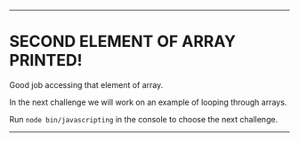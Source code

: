 ---

# SECOND ELEMENT OF ARRAY PRINTED!

Good job accessing that element of array.

In the next challenge we will work on an example of looping through arrays.

Run `node bin/javascripting` in the console to choose the next challenge.

---